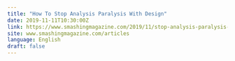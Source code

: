 ```yaml
---
title: "How To Stop Analysis Paralysis With Design"
date: 2019-11-11T10:30:00Z
link: https://www.smashingmagazine.com/2019/11/stop-analysis-paralysis-design/?utm_medium=RSS&utm_source=news.12bit.vn
site: www.smashingmagazine.com/articles
language: English
draft: false
---
```

